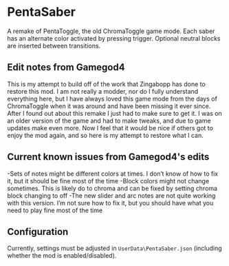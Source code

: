 # PentaSaber
A remake of PentaToggle, the old ChromaToggle game mode. Each saber has an alternate color activated by pressing trigger. Optional neutral blocks are inserted between transitions.

## Edit notes from Gamegod4
This is my attempt to build off of the work that Zingabopp has done to restore this mod. I am not really a modder, nor do I fully understand everything here, but I have always loved this game mode from the days of ChromaToggle when it was around and have been missing it ever since. After I found out about this remake I just had to make sure to get it. I was on an older version of the game and had to make tweaks, and due to game updates make even more. Now I feel that it would be nice if others got to enjoy the mod again, and so here is my attempt to restore what I can.

## Current known issues from Gamegod4's edits
-Sets of notes might be different colors at times. I don’t know of how to fix it, but it should be fine most of the time
-Block colors might not change sometimes. This is likely do to chroma and can be fixed by setting chroma block changing to off
-The new slider and arc notes are not quite working with this version. I’m not sure how to fix it, but you should have what you need to play fine most of the time

## Configuration
Currently, settings must be adjusted in `UserData\PentaSaber.json` (including whether the mod is enabled/disabled).

